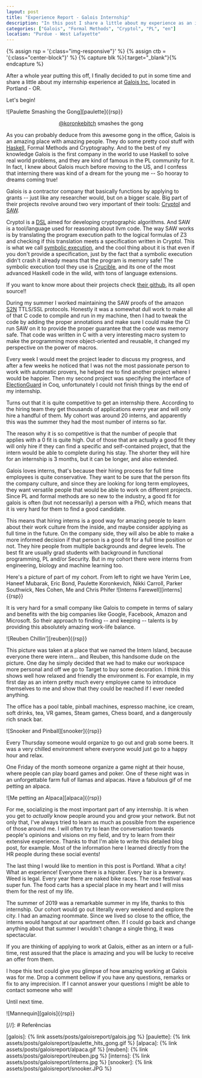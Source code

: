 ```yaml
---
layout: post
title: "Experience Report - Galois Internship"
description: "In this post I share a little about my experience as an intern at Galois"
categories: ["Galois", "Formal Methods", "Cryptol", "PL", "en"]
location: "Purdue - West Lafayette"
---
```


{% assign rsp = '{:class="img-responsive"}' %}
{% assign ctb = '{:class="center-block"}'   %}
{% capture blk %}{:target="_blank"}{% endcapture %}

After a whole year putting this off, I finally decided to put in some time
and share a little about my internship experience at [Galois
Inc.](https://galois.com/) located in Portland - OR.

Let's begin!

![Paulette Smashing the Gong][paulette]{{rsp}}
<p style="text-align: center;">
<a href="https://twitter.com/koronkebitch">@koronkebitch</a> smashes the gong
</p>

As you can probably deduce from this awesome gong in the office, Galois
is an amazing place with amazing people.
They do some pretty cool stuff with [Haskell](https://www.haskell.org/), Formal
Methods and Cryptography. And to the best of my knowledge Galois is the first
company in the world to use Haskell to solve real world problems, and they
are kind of famous in the PL community for it. In fact, I knew about Galois much
before moving to the US, and I confess that interning there was kind of a dream
for the young me -- So hooray to dreams coming true!

<!-- I have heard about -->
<!-- them, and one of the big reasons I decided to do a PhD in the US was for this -->
<!-- open possibility of maybe landing in an internship using PL in the industry, -->
<!-- impacting the world very directly. -->

Galois is a contractor company that basically functions by applying to grants --
just like any researcher would, but on a bigger scale. Big part of their projects
revolve around two very important of their tools:
[Cryptol](https://cryptol.net/) and [SAW](https://saw.galois.com/). 

Cryptol is a
[DSL](https://en.wikipedia.org/wiki/Domain-specific_language) aimed for
developing cryptographic algorithms. And SAW is a tool/language used for
reasoning about llvm code. The way SAW works is by translating the program
execution path to the logical formulas of Z3 and checking if this translation
meets a specification written in Cryptol. This is what we call [symbolic
execution](https://en.wikipedia.org/wiki/Symbolic_execution), and the cool thing
about it is that even if you don't provide a specification, just by the fact
that a symbolic execution didn't crash it already means that the program is
memory safe! The symbolic execution tool they use is
[Crucible](https://github.com/GaloisInc/crucible), and its one of the most
advanced Haskell code in the wild, with tons of language extensions.

If you want to know more about their projects check [their
github](https://github.com/GaloisInc/), its all open source!!

During my summer I worked maintaining the SAW proofs of the amazon [S2N](https://github.com/awslabs/s2n)
TTLS/SSL protocols. Honestly it was a somewhat dull work to make all of that C
code to compile and run in my machine, then I had to tweak the code by adding
the proper annotations and make sure I could make the CI run SAW on it to provide
the proper guarantee that the code was memory safe. That code was written in C
with a very interesting macro system to make the programming more
object-oriented and reusable, it changed my perspective on the power of macros.

Every week I would meet the project leader to discuss my progress, and
after a few weeks he noticed that I was not the most passionate person to work with
automatic provers, he helped me to find another project where I would be
happier. Then my second project was specifying the interface of
[ElectionGuard](https://freeandfair.us/electionguard/) in Coq, unfortunately I
could not finish things by the end of my internship.

Turns out that it is quite competitive to get an internship there. According to
the hiring team they get thousands of applications every year and will only hire
a handful of them. My cohort was around 20 interns, and apparently this was the
summer they had the most number of interns so far.

The reason why it is so competitive is that the number of people that applies
with a 0 fit is quite high. Out of those that are actually a good fit they will
only hire if they can find a specific and self-contained project, that the
intern would be able to complete during his stay. 
The shorter they will hire for an internship is 3 months, but it can be longer,
and also extended.

Galois loves interns, that's because their hiring process for full time
employees is quite conservative. They want to be sure that the person fits
the company culture, and since they are looking for long term employees, they
want versatile people that would be able to work on different projects.
Since PL and formal methods are so new to the industry, a good fit for galois is
often (but not necessarily) a person with a PhD, which means that it is very
hard for them to find a good candidate.

This means that hiring interns is a good way for amazing people to learn about
their work culture from the inside, and maybe consider applying as full time in
the future. On the company side, they will also be able to
make a more informed decision if that person is a good fit for a full time
position or not. They hire people from multiple backgrounds and degree levels.
The best fit are usually grad students with background in functional
programming, PL and/or Security. But in my cohort there were interns from
engineering, biology and machine learning too.

Here's a picture of part of my cohort. From left to right we have Yerim Lee,
Haneef Mubarak,
Eric Bond, Paulette Koronkevich, Nikki Carroll, Parker Southwick, Nes Cohen, Me and Chris Phifer 
![Interns Farewell][interns]{{rsp}}


It is very hard for a small company like Galois to compete in terms of salary
and benefits with the big companies like Google, Facebook, Amazon and Microsoft.
So their approach to finding -- and keeping -- talents is by 
providing this absolutely amazing work-life balance.

![Reuben Chillin'][reuben]{{rsp}}

This picture was taken at a place that we named the Intern Island, 
because everyone there were intern... and Reuben, this handsome
dude on the picture. One day he simply decided that we had to make our workspace
more personal and off we go to Target to buy some decoration. I think this shows
well how relaxed and friendly the environment is.
For example, in my first day as an intern pretty much every employee came to
introduce themselves to me
and show that they could be reached if I ever needed anything.

The office has a pool table, pinball machines, espresso machine, ice cream, soft
drinks, tea,
VR games, Steam games, Chess board, and a dangerously rich snack bar.

![Snooker and Pinball][snooker]{{rsp}}

Every Thursday someone would organize to go out and grab some beers. It was a
very chilled environment where everyone would just go to a happy hour and relax.

One Friday of the month someone organize a game night at their house, where
people can play board games and poker. One of these night was in an
unforgettable farm full of llamas and alpacas. Have a fabulous gif of me
petting an alpaca.

![Me petting an Alpaca][alpaca]{{rsp}}

For me, socializing is the most important part of any internship. It is
when you get to _actually_ know people around you and grow your network. But not
only that, I've always tried to learn as much as possible from the experience of
those around me. I will often try to lean the conversation towards people's
opinions and visions on my field, and try to learn from their extensive
experience. Thanks to that I'm able to write this detailed blog post, for
example. Most of the information here I learned directly from the
HR people during these social events!

The last thing I would like to mention in this post is Portland. What a city!
What an experience! Everyone there is a hipster. Every bar is a brewery. Weed is
legal. Every year there are naked bike races. The rose festival was super fun.
The food carts has a special place in my heart and I will miss them for the rest
of my life.

The summer of 2019 was a remarkable summer in my life, thanks to this
internship. Our cohort would go out literally every weekend and explore the city. I had an
amazing roommate. Since we lived so close to the office, the interns would
hangout at our apartment often. If I could go back and change anything about
that summer I wouldn't change a single thing, it was spectacular.

If you are thinking of applying to work at Galois, either as an intern or a
full-time, rest assured that the place is amazing and you will be lucky to
receive an offer from them.

I hope this text could give you glimpse of how amazing working at Galois was
for me. Drop a comment bellow if you have any
questions, remarks or fix to any imprecision. If I cannot answer your questions
I might be able to contact someone who will!

Until next time.

![Mannequin][galois]{{rsp}}

[//]: # Referências

[galois]: {% link assets/posts/galoisreport/galois.jpg %}
[paulette]: {% link assets/posts/galoisreport/paulette_hits_gong.gif %}
[alpaca]: {% link assets/posts/galoisreport/alpaca.gif %}
[reuben]: {% link assets/posts/galoisreport/reuben.jpg %}
[interns]: {% link assets/posts/galoisreport/interns.jpg %}
[snooker]: {% link assets/posts/galoisreport/snooker.JPG %}
